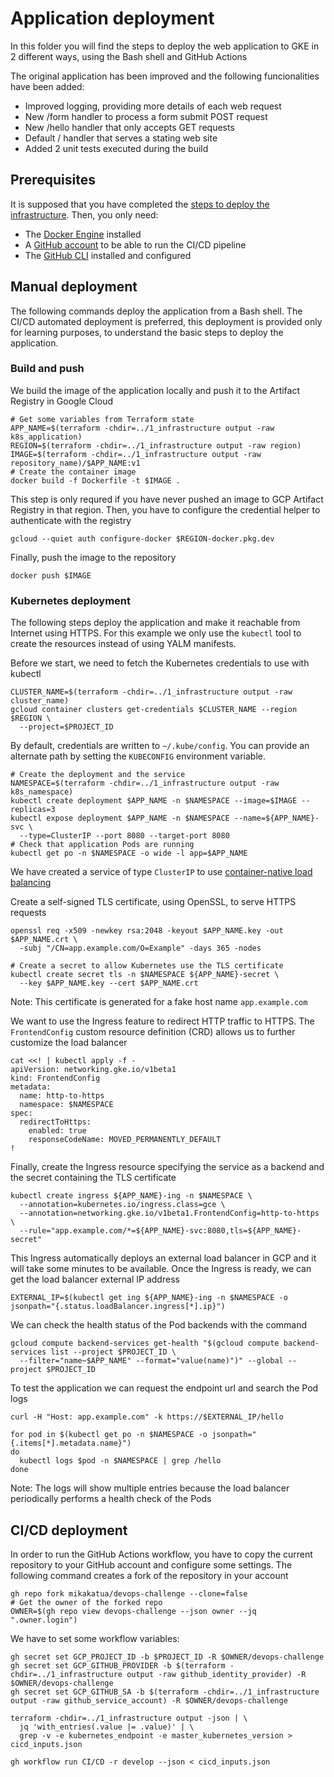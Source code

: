 # Application deployment
In this folder you will find the steps to deploy the web application to GKE in 2 different ways, using the Bash shell and GitHub Actions

The original application has been improved and the following funcionalities have been added:
* Improved logging, providing more details of each web request
* New /form handler to process a form submit POST request
* New /hello handler that only accepts GET requests
* Default / handler that serves a stating web site
* Added 2 unit tests executed during the build

## Prerequisites
It is supposed that you have completed the [steps to deploy the infrastructure](../1_infrastructure). Then, you only need:
* The [Docker Engine](https://docs.docker.com/get-docker/) installed
* A [GitHub account](https://github.com/) to be able to run the CI/CD pipeline
* The [GitHub CLI](https://cli.github.com/) installed and configured

## Manual deployment
The following commands deploy the application from a Bash shell. The CI/CD automated deployment is preferred, this deployment is provided only for learning purposes, to understand the basic steps to deploy the application.

### Build and push
We build the image of the application locally and push it to the Artifact Registry in Google Cloud
```
# Get some variables from Terraform state
APP_NAME=$(terraform -chdir=../1_infrastructure output -raw k8s_application)
REGION=$(terraform -chdir=../1_infrastructure output -raw region)
IMAGE=$(terraform -chdir=../1_infrastructure output -raw repository_name)/$APP_NAME:v1
# Create the container image
docker build -f Dockerfile -t $IMAGE .
```

This step is only requred if you have never pushed an image to GCP Artifact Registry in that region. Then, you have to configure the credential helper to authenticate with the registry
```
gcloud --quiet auth configure-docker $REGION-docker.pkg.dev
```

Finally, push the image to the repository
```
docker push $IMAGE
```

### Kubernetes deployment
The following steps deploy the application and make it reachable from Internet using HTTPS. For this example we only use the `kubectl` tool to create the resources instead of using YALM manifests.

Before we start, we need to fetch the Kubernetes credentials to use with kubectl
```
CLUSTER_NAME=$(terraform -chdir=../1_infrastructure output -raw cluster_name)
gcloud container clusters get-credentials $CLUSTER_NAME --region $REGION \
  --project=$PROJECT_ID
```
By default, credentials are written to `~/.kube/config`. You can provide an alternate path by setting the `KUBECONFIG` environment variable.

```
# Create the deployment and the service
NAMESPACE=$(terraform -chdir=../1_infrastructure output -raw k8s_namespace)
kubectl create deployment $APP_NAME -n $NAMESPACE --image=$IMAGE --replicas=3
kubectl expose deployment $APP_NAME -n $NAMESPACE --name=${APP_NAME}-svc \
  --type=ClusterIP --port 8080 --target-port 8080
# Check that application Pods are running
kubectl get po -n $NAMESPACE -o wide -l app=$APP_NAME
```
We have created a service of type `ClusterIP` to use [container-native load balancing](https://cloud.google.com/kubernetes-engine/docs/concepts/container-native-load-balancing)

Create a self-signed TLS certificate, using OpenSSL, to serve HTTPS requests
```
openssl req -x509 -newkey rsa:2048 -keyout $APP_NAME.key -out $APP_NAME.crt \
  -subj "/CN=app.example.com/O=Example" -days 365 -nodes

# Create a secret to allow Kubernetes use the TLS certificate
kubectl create secret tls -n $NAMESPACE ${APP_NAME}-secret \
  --key $APP_NAME.key --cert $APP_NAME.crt
```
Note: This certificate is generated for a fake host name `app.example.com`

We want to use the Ingress feature to redirect HTTP traffic to HTTPS. The `FrontendConfig` custom resource definition (CRD) allows us to further customize the load balancer
```
cat <<! | kubectl apply -f -
apiVersion: networking.gke.io/v1beta1
kind: FrontendConfig
metadata:
  name: http-to-https
  namespace: $NAMESPACE
spec:
  redirectToHttps:
    enabled: true
    responseCodeName: MOVED_PERMANENTLY_DEFAULT
!
```

Finally, create the Ingress resource specifying the service as a backend and the secret containing the TLS certificate
```
kubectl create ingress ${APP_NAME}-ing -n $NAMESPACE \
  --annotation=kubernetes.io/ingress.class=gce \
  --annotation=networking.gke.io/v1beta1.FrontendConfig=http-to-https \
  --rule="app.example.com/*=${APP_NAME}-svc:8080,tls=${APP_NAME}-secret"
```

This Ingress automatically deploys an external load balancer in GCP and it will take some minutes to be available. Once the Ingress is ready, we can get the load balancer external IP address
```
EXTERNAL_IP=$(kubectl get ing ${APP_NAME}-ing -n $NAMESPACE -o jsonpath="{.status.loadBalancer.ingress[*].ip}")
```

We can check the health status of the Pod backends with the command
```
gcloud compute backend-services get-health "$(gcloud compute backend-services list --project $PROJECT_ID \
  --filter="name~$APP_NAME" --format="value(name)")" --global --project $PROJECT_ID
```

To test the application we can request the endpoint url and search the Pod logs
```
curl -H "Host: app.example.com" -k https://$EXTERNAL_IP/hello

for pod in $(kubectl get po -n $NAMESPACE -o jsonpath="{.items[*].metadata.name}")
do 
  kubectl logs $pod -n $NAMESPACE | grep /hello
done
```

Note: The logs will show multiple entries because the load balancer periodically performs a health check of the Pods

## CI/CD deployment
In order to run the GitHub Actions workflow, you have to copy the current repository to your GitHub account and configure some settings. The following command creates a fork of the repository in your account
```
gh repo fork mikakatua/devops-challenge --clone=false
# Get the owner of the forked repo
OWNER=$(gh repo view devops-challenge --json owner --jq ".owner.login")
```

We have to set some workflow variables:
```
gh secret set GCP_PROJECT_ID -b $PROJECT_ID -R $OWNER/devops-challenge
gh secret set GCP_GITHUB_PROVIDER -b $(terraform -chdir=../1_infrastructure output -raw github_identity_provider) -R $OWNER/devops-challenge
gh secret set GCP_GITHUB_SA -b $(terraform -chdir=../1_infrastructure output -raw github_service_account) -R $OWNER/devops-challenge
```

```
terraform -chdir=../1_infrastructure output -json | \
  jq 'with_entries(.value |= .value)' | \
  grep -v -e kubernetes_endpoint -e master_kubernetes_version > cicd_inputs.json
```

```
gh workflow run CI/CD -r develop --json < cicd_inputs.json
````

